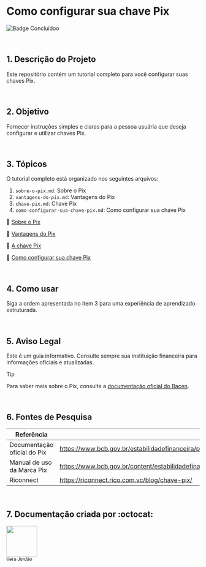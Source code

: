 # Como configurar sua chave Pix

![Badge Concluídoo](http://img.shields.io/static/v1?label=STATUS&message=CONCLUÍDO&color=GREEN&style=for-the-badge)

<br>

## 1. Descrição do Projeto
Este repositório contém um tutorial completo para você configurar suas chaves Pix.

<br>

## 2. Objetivo
Fornecer instruções simples e claras para a pessoa usuária que deseja configurar e utilizar chaves Pix.

<br>

## 3. Tópicos
O tutorial completo está organizado nos seguintes arquivos:


1. `sobre-o-pix.md`: Sobre o Pix
2. `vantagens-do-pix.md`: Vantagens do Pix
3. `chave-pix.md`: Chave Pix
4. `como-configurar-sua-chave-pix.md`: Como configurar sua chave Pix

:small_blue_diamond: [Sobre o Pix](#dsobre-o-pix)

:small_blue_diamond: [Vantagens do Pix](#vantagens-do-pix)

:small_blue_diamond: [A chave Pix](#a-chave-pix)

:small_blue_diamond: [Como configurar sua chave Pix](#como-configurar-sua-chave-pix)


<br>

## 4. Como usar
Siga a ordem apresentada no item 3 para uma experiência de aprendizado estruturada.

<br>


## 5. Aviso Legal
Este é um guia informativo. Consulte sempre sua instituição financeira para informações oficiais e atualizadas.

> [!TIP]
> Para saber mais sobre o Pix, consulte a [documentação oficial do Bacen](https://www.bcb.gov.br/estabilidadefinanceira/pix).

<br>

## 6. Fontes de Pesquisa

|Referência  | Site |
|--|--|
| Documentação oficial do Pix  | https://www.bcb.gov.br/estabilidadefinanceira/pix|
| Manual de uso da Marca Pix |https://www.bcb.gov.br/content/estabilidadefinanceira/pix/Regulamento_Pix/I_manual_uso_marca_pix.pdf   |
| Riconnect | https://riconnect.rico.com.vc/blog/chave-pix/   |

<br>

## 7. Documentação criada por :octocat:


[<img src="https://avatars.githubusercontent.com/u/179317175?v=4" width=80> <br> <sub>Vera Jordão</sub>](https://github.com/vera-jordao-tw) 
